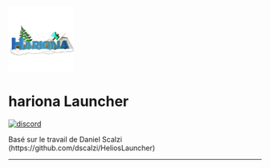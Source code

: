 <p><img  src="./app/assets/images/logo.png" height="130px" alt="hariona"></p>

<h1>hariona Launcher</h1>


[![discord](https://img.shields.io/badge/version-1.2.1-dark_green.svg?style=for-the-badge)][discord]




<p>
    Basé sur le travail de Daniel Scalzi (https://github.com/dscalzi/HeliosLauncher)
</p>

---


[discord]: https://github.com/hariona-dev/harionalauncher/releases 'Discord'
